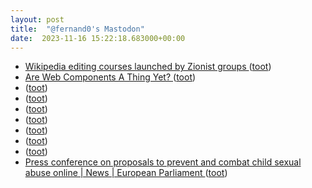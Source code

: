 ```yaml
---
layout: post
title:  "@fernand0's Mastodon"
date:  2023-11-16 15:22:18.683000+00:00
---
```

*  [Wikipedia editing courses launched by Zionist groups ](https://www.theguardian.com/world/2010/aug/18/wikipedia-editing-zionist-group) ([toot](https://mastodon.social/@fernand0/111420908416712417))
*  [Are Web Components A Thing Yet? ](https://arewebcomponentsathingyet.com) ([toot](https://mastodon.social/@fernand0/111420639542922904))
*  [ ](https://mastodon.social/@macosas) ([toot](https://mastodon.social/@fernand0/111420469802717252))
*  [ ](https://mastodon.social/users/fernand0/statuses/111420469254604840/activity) ([toot](https://mastodon.social/users/fernand0/statuses/111420469254604840/activity))
*  [ ](https://mastodon.social/users/fernand0/statuses/111420468864963197/activity) ([toot](https://mastodon.social/users/fernand0/statuses/111420468864963197/activity))
*  [ ](https://mastodon.social/@draxus) ([toot](https://mastodon.social/@fernand0/111420468715627092))
*  [ ](https://jvm.social/@jorge) ([toot](https://mastodon.social/@fernand0/111420465411136141))
*  [ ](https://mastodon.social/users/fernand0/statuses/111420464562845559/activity) ([toot](https://mastodon.social/users/fernand0/statuses/111420464562845559/activity))
*  [ ](https://social.politicaconciencia.org/@jrfern) ([toot](https://mastodon.social/@fernand0/111420463635587032))
*  [Press conference on proposals to prevent and combat child sexual abuse online \| News \| European Parliament ](https://www.europarl.europa.eu/news/en/press-room/20231025IPR08301/press-conference-on-proposals-to-prevent-and-combat-child-sexual-abuse-onlin) ([toot](https://mastodon.social/@fernand0/111420410957457425))
